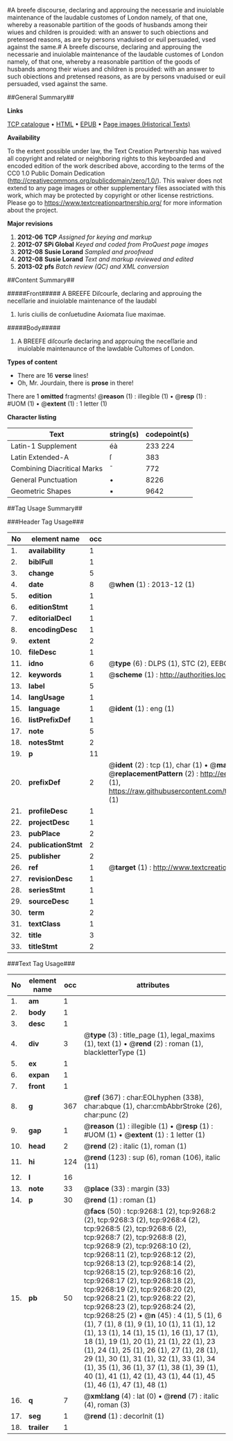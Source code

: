 #A breefe discourse, declaring and approuing the necessarie and inuiolable maintenance of the laudable customes of London namely, of that one, whereby a reasonable partition of the goods of husbands among their wiues and children is prouided: with an answer to such obiections and pretensed reasons, as are by persons vnaduised or euil persuaded, vsed against the same.#
A breefe discourse, declaring and approuing the necessarie and inuiolable maintenance of the laudable customes of London namely, of that one, whereby a reasonable partition of the goods of husbands among their wiues and children is prouided: with an answer to such obiections and pretensed reasons, as are by persons vnaduised or euil persuaded, vsed against the same.

##General Summary##

**Links**

[TCP catalogue](http://www.ota.ox.ac.uk/tcp/)  • 
[HTML](http://tei.it.ox.ac.uk/tcp/Texts-HTML/free/A06/A06266.html)  • 
[EPUB](http://tei.it.ox.ac.uk/tcp/Texts-EPUB/free/A06/A06266.epub) • 
[Page images (Historical Texts)](https://historicaltexts.jisc.ac.uk/eebo-99844454e)

**Availability**

To the extent possible under law, the Text Creation Partnership has waived all copyright and related or neighboring rights to this keyboarded and encoded edition of the work described above, according to the terms of the CC0 1.0 Public Domain Dedication (http://creativecommons.org/publicdomain/zero/1.0/). This waiver does not extend to any page images or other supplementary files associated with this work, which may be protected by copyright or other license restrictions. Please go to https://www.textcreationpartnership.org/ for more information about the project.

**Major revisions**

1. __2012-06__ __TCP__ *Assigned for keying and markup*
1. __2012-07__ __SPi Global__ *Keyed and coded from ProQuest page images*
1. __2012-08__ __Susie Lorand__ *Sampled and proofread*
1. __2012-08__ __Susie Lorand__ *Text and markup reviewed and edited*
1. __2013-02__ __pfs__ *Batch review (QC) and XML conversion*

##Content Summary##

#####Front#####
A BREEFE Diſcourſe, declaring and approuing the neceſſarie and inuiolable maintenance of the laudabl
1. Iuris ciuilis de conſuetudine Axiomata ſiue maximae.

#####Body#####

1. A BREEFE diſcourſe declaring and approuing the neceſſarie and inuiolable maintenaunce of the lawdable Cuſtomes of London.

**Types of content**

  * There are 16 **verse** lines!
  * Oh, Mr. Jourdain, there is **prose** in there!

There are 1 **omitted** fragments! 
 @__reason__ (1) : illegible (1)  •  @__resp__ (1) : #UOM (1)  •  @__extent__ (1) : 1 letter (1)

**Character listing**


|Text|string(s)|codepoint(s)|
|---|---|---|
|Latin-1 Supplement|éà|233 224|
|Latin Extended-A|ſ|383|
|Combining             Diacritical Marks|̄|772|
|General Punctuation|•|8226|
|Geometric Shapes|▪|9642|

##Tag Usage Summary##

###Header Tag Usage###

|No|element name|occ|attributes|
|---|---|---|---|
|1.|__availability__|1||
|2.|__biblFull__|1||
|3.|__change__|5||
|4.|__date__|8| @__when__ (1) : 2013-12 (1)|
|5.|__edition__|1||
|6.|__editionStmt__|1||
|7.|__editorialDecl__|1||
|8.|__encodingDesc__|1||
|9.|__extent__|2||
|10.|__fileDesc__|1||
|11.|__idno__|6| @__type__ (6) : DLPS (1), STC (2), EEBO-CITATION (1), PROQUEST (1), VID (1)|
|12.|__keywords__|1| @__scheme__ (1) : http://authorities.loc.gov/ (1)|
|13.|__label__|5||
|14.|__langUsage__|1||
|15.|__language__|1| @__ident__ (1) : eng (1)|
|16.|__listPrefixDef__|1||
|17.|__note__|5||
|18.|__notesStmt__|2||
|19.|__p__|11||
|20.|__prefixDef__|2| @__ident__ (2) : tcp (1), char (1)  •  @__matchPattern__ (2) : ([0-9\-]+):([0-9IVX]+) (1), (.+) (1)  •  @__replacementPattern__ (2) : http://eebo.chadwyck.com/downloadtiff?vid=$1&page=$2 (1), https://raw.githubusercontent.com/textcreationpartnership/Texts/master/tcpchars.xml#$1 (1)|
|21.|__profileDesc__|1||
|22.|__projectDesc__|1||
|23.|__pubPlace__|2||
|24.|__publicationStmt__|2||
|25.|__publisher__|2||
|26.|__ref__|1| @__target__ (1) : http://www.textcreationpartnership.org/docs/. (1)|
|27.|__revisionDesc__|1||
|28.|__seriesStmt__|1||
|29.|__sourceDesc__|1||
|30.|__term__|2||
|31.|__textClass__|1||
|32.|__title__|3||
|33.|__titleStmt__|2||


###Text Tag Usage###

|No|element name|occ|attributes|
|---|---|---|---|
|1.|__am__|1||
|2.|__body__|1||
|3.|__desc__|1||
|4.|__div__|3| @__type__ (3) : title_page (1), legal_maxims (1), text (1)  •  @__rend__ (2) : roman (1), blackletterType (1)|
|5.|__ex__|1||
|6.|__expan__|1||
|7.|__front__|1||
|8.|__g__|367| @__ref__ (367) : char:EOLhyphen (338), char:abque (1), char:cmbAbbrStroke (26), char:punc (2)|
|9.|__gap__|1| @__reason__ (1) : illegible (1)  •  @__resp__ (1) : #UOM (1)  •  @__extent__ (1) : 1 letter (1)|
|10.|__head__|2| @__rend__ (2) : italic (1), roman (1)|
|11.|__hi__|124| @__rend__ (123) : sup (6), roman (106), italic (11)|
|12.|__l__|16||
|13.|__note__|33| @__place__ (33) : margin (33)|
|14.|__p__|30| @__rend__ (1) : roman (1)|
|15.|__pb__|50| @__facs__ (50) : tcp:9268:1 (2), tcp:9268:2 (2), tcp:9268:3 (2), tcp:9268:4 (2), tcp:9268:5 (2), tcp:9268:6 (2), tcp:9268:7 (2), tcp:9268:8 (2), tcp:9268:9 (2), tcp:9268:10 (2), tcp:9268:11 (2), tcp:9268:12 (2), tcp:9268:13 (2), tcp:9268:14 (2), tcp:9268:15 (2), tcp:9268:16 (2), tcp:9268:17 (2), tcp:9268:18 (2), tcp:9268:19 (2), tcp:9268:20 (2), tcp:9268:21 (2), tcp:9268:22 (2), tcp:9268:23 (2), tcp:9268:24 (2), tcp:9268:25 (2)  •  @__n__ (45) : 4 (1), 5 (1), 6 (1), 7 (1), 8 (1), 9 (1), 10 (1), 11 (1), 12 (1), 13 (1), 14 (1), 15 (1), 16 (1), 17 (1), 18 (1), 19 (1), 20 (1), 21 (1), 22 (1), 23 (1), 24 (1), 25 (1), 26 (1), 27 (1), 28 (1), 29 (1), 30 (1), 31 (1), 32 (1), 33 (1), 34 (1), 35 (1), 36 (1), 37 (1), 38 (1), 39 (1), 40 (1), 41 (1), 42 (1), 43 (1), 44 (1), 45 (1), 46 (1), 47 (1), 48 (1)|
|16.|__q__|7| @__xml:lang__ (4) : lat (0)  •  @__rend__ (7) : italic (4), roman (3)|
|17.|__seg__|1| @__rend__ (1) : decorInit (1)|
|18.|__trailer__|1||
